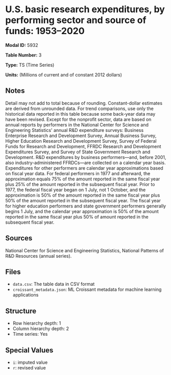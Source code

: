 # U.S. basic research expenditures, by performing sector and source of funds: 1953–2020

**Modal ID:** 5932

**Table Number:** 3

**Type:** TS (Time Series)

**Units:** (Millions of current and of constant 2012 dollars)

## Notes

Detail may not add to total because of rounding. Constant-dollar estimates are derived from unrounded data. For trend comparisons, use only the historical data reported in this table because some back-year data may have been revised. Except for the nonprofit sector, data are based on annual reports by performers in the National Center for Science and Engineering Statistics' annual R&D expenditure surveys: Business Enterprise Research and Development Survey, Annual Business Survey, Higher Education Research and Development Survey, Survey of Federal Funds for Research and Development, FFRDC Research and Development Expenditures Survey, and Survey of State Government Research and Development. R&D expenditures by business performers—and, before 2001, also industry-administered FFRDCs—are collected on a calendar year basis. Expenditures for other performers are calendar year approximations based on fiscal year data. For federal performers in 1977 and afterward, the approximation equals 75% of the amount reported in the same fiscal year plus 25% of the amount reported in the subsequent fiscal year. Prior to 1977, the federal fiscal year began on 1 July, not 1 October, and the approximation is 50% of the amount reported in the same fiscal year plus 50% of the amount reported in the subsequent fiscal year. The fiscal year for higher education performers and state government performers generally begins 1 July, and the calendar year approximation is 50% of the amount reported in the same fiscal year plus 50% of amount reported in the subsequent fiscal year.

## Sources

National Center for Science and Engineering Statistics, National Patterns of R&D Resources (annual series).

## Files

- `data.csv`: The table data in CSV format
- `croissant_metadata.json`: ML Croissant metadata for machine learning applications

## Structure

- Row hierarchy depth: 1
- Column hierarchy depth: 2
- Time series: Yes

## Special Values

- `i`: imputed value
- `r`: revised value
